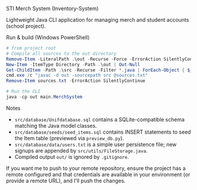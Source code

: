 STI Merch System (Inventory-System)

Lightweight Java CLI application for managing merch and student accounts (school project).

Run & build (Windows PowerShell)

```powershell
# from project root
# Compile all sources to the out directory
Remove-Item -LiteralPath .\out -Recurse -Force -ErrorAction SilentlyContinue
New-Item -ItemType Directory -Path .\out | Out-Null
Get-ChildItem -Path .\src -Recurse -Filter *.java | ForEach-Object { $_.FullName } | Out-File -FilePath sources.txt -Encoding ASCII
cmd.exe /c "javac -d out -sourcepath src @sources.txt"
Remove-Item sources.txt -ErrorAction SilentlyContinue

# Run the CLI
java -cp out main.MerchSystem
```

Notes
- `src/database/Unifdatabase.sql` contains a SQLite-compatible schema matching the Java model classes.
- `src/database/seeds/seed_items.sql` contains INSERT statements to seed the Item table (previewed via `preview_db.py`).
- `src/database/data/users.txt` is a simple user persistence file; new signups are appended by `src/utils/FileStorage.java`.
- Compiled output `out/` is ignored by `.gitignore`.

If you want me to push to your remote repository, ensure the project has a remote configured and that credentials are available in your environment (or provide a remote URL), and I'll push the changes.
